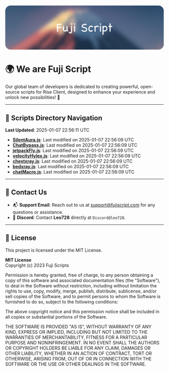 ![Banner](.github/b.webp)

# 🌍 **We are Fuji Script**

Our global team of developers is dedicated to creating powerful, open-source scripts for Rise Client, designed to enhance your experience and unlock new possibilities! 🌟

---
<!-- SCRIPTS_NAVIGATION_START -->
## 📂 **Scripts Directory Navigation**

**Last Updated**: 2025-01-07 22:56:11 UTC

- **[SilentAura.js](scripts/SilentAura.js)**: Last modified on 2025-01-07 22:56:09 UTC
- **[ChatBypass.js](scripts/ChatBypass.js)**: Last modified on 2025-01-07 22:56:09 UTC
- **[jetpackFly.js](scripts/jetpackFly.js)**: Last modified on 2025-01-07 22:56:09 UTC
- **[velocityHylex.js](scripts/velocityHylex.js)**: Last modified on 2025-01-07 22:56:09 UTC
- **[chestxray.js](scripts/chestxray.js)**: Last modified on 2025-01-07 22:56:09 UTC
- **[bedxray.js](scripts/bedxray.js)**: Last modified on 2025-01-07 22:56:09 UTC
- **[chatMacro.js](scripts/chatMacro.js)**: Last modified on 2025-01-07 22:56:09 UTC

<!-- SCRIPTS_NAVIGATION_END -->

---

## 💬 **Contact Us**  
- 📬 **Support Email**: Reach out to us at [support@fujiscript.com](mailto:support@fujiscript.com) for any questions or assistance.  
- 💬 **Discord**: Contact **Leo728** directly at `Discord@leo728`.

---

## 📜 **License**

This project is licensed under the MIT License.  

**MIT License**  
Copyright (c) 2023 Fuji Scripts  

Permission is hereby granted, free of charge, to any person obtaining a copy of this software and associated documentation files (the "Software"), to deal in the Software without restriction, including without limitation the rights to use, copy, modify, merge, publish, distribute, sublicense, and/or sell copies of the Software, and to permit persons to whom the Software is furnished to do so, subject to the following conditions:  

The above copyright notice and this permission notice shall be included in all copies or substantial portions of the Software.  

THE SOFTWARE IS PROVIDED "AS IS", WITHOUT WARRANTY OF ANY KIND, EXPRESS OR IMPLIED, INCLUDING BUT NOT LIMITED TO THE WARRANTIES OF MERCHANTABILITY, FITNESS FOR A PARTICULAR PURPOSE AND NONINFRINGEMENT. IN NO EVENT SHALL THE AUTHORS OR COPYRIGHT HOLDERS BE LIABLE FOR ANY CLAIM, DAMAGES OR OTHER LIABILITY, WHETHER IN AN ACTION OF CONTRACT, TORT OR OTHERWISE, ARISING FROM, OUT OF OR IN CONNECTION WITH THE SOFTWARE OR THE USE OR OTHER DEALINGS IN THE SOFTWARE.  

